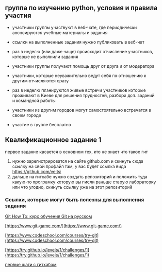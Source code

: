 ## группа по изучению python, условия и правила участия

*  участники группы участвуют в веб-чате, где периодически анонсируются учебные материалы и задания

*  ссылки на выполненные задания нужно публиковать в веб-чат

*  раз в неделю (или даже чаще) происходит отчисление участников, которые не выполнили задания

*  участники группы получают помощь друг от друга и от модератора

*  участники, которые неуважительно ведут себя по отношению к другим отчисляются сразу

*  раз в неделю планируются живые встречи участников которые проживают в Киеве для решения трудностей, разбора доп. заданий и командной работы

*  участники из другим городов могут самостоятельно встречатся в своем городе

* участие в группе бесплатно

## Квалификационное задание 1

первое задание касается в основном тех, кто не знает что такое гит
1. нужно зарегистрироватся на сайте github.com и скинуть сюда ссылку на свой профайл там, у вас будет ссылка вида https://github.com/veitsi 
2. дальше на гитхабе нужно создать репозиторий и положить туда какую-то програмку которую вы писли раньше
старую лабораторку или что угодно, скинуть ссылку уже на этот репозиторий

### Ссылки, которые могут быть полезны для выполнения задания

[Git How To: курс обучения Git на русском](https://githowto.com/ru)

[https://www.git-game.com/](https://www.git-game.com/)

[https://www.codeschool.com/courses/try-git](https://www.codeschool.com/courses/try-git)

[https://try.github.io/levels/1/challenges/1](https://try.github.io/levels/1/challenges/1) 

[первые шаги с гитхабом](https://github.com/andreiled/mipt-cs-4sem/wiki/%D0%9F%D0%BE%D1%88%D0%B0%D0%B3%D0%BE%D0%B2%D0%B0%D1%8F-%D0%B8%D0%BD%D1%81%D1%82%D1%80%D1%83%D0%BA%D1%86%D0%B8%D1%8F-%D0%BF%D0%BE-%D1%80%D0%B0%D0%B1%D0%BE%D1%82%D0%B5-%D1%81-git-%D0%B8-github-%D0%B4%D0%BB%D1%8F-%D1%81%D1%82%D1%83%D0%B4%D0%B5%D0%BD%D1%82%D0%BE%D0%B2)


